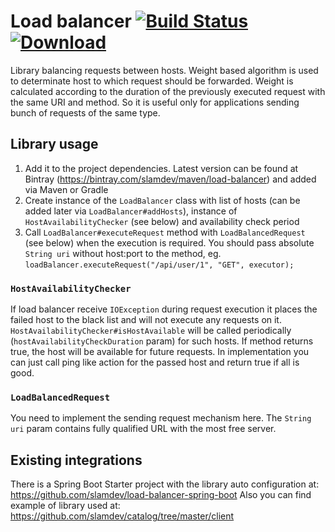 # Load balancer [![Build Status](https://travis-ci.org/slamdev/load-balancer.svg?branch=master)](https://travis-ci.org/slamdev/load-balancer) [![Download](https://api.bintray.com/packages/slamdev/maven/load-balancer/images/download.svg)](https://bintray.com/slamdev/maven/load-balancer/_latestVersion)
Library balancing requests between hosts. Weight based algorithm is used to determinate host to which request should be forwarded. Weight is calculated according to the duration of the previously executed request with the same URI and method. So it is useful only for applications sending bunch of requests of the same type.
## Library usage
1. Add it to the project dependencies. Latest version can be found at Bintray (https://bintray.com/slamdev/maven/load-balancer) and added via Maven or Gradle
2. Create instance of the ```LoadBalancer``` class with list of hosts (can be added later via ```LoadBalancer#addHosts```), instance of ```HostAvailabilityChecker``` (see below) and availability check period
3. Call ```LoadBalancer#executeRequest``` method with ```LoadBalancedRequest``` (see below) when the execution is required. You should pass absolute ```String uri``` without host:port to the method, eg. ```loadBalancer.executeRequest("/api/user/1", "GET", executor);```
### ```HostAvailabilityChecker```
If load balancer receive ```IOException``` during request execution it places the failed host to the black list and will not execute any requests on it. ```HostAvailabilityChecker#isHostAvailable``` will be called periodically (```hostAvailabilityCheckDuration``` param) for such hosts. If method returns true, the host will be available for future requests. In implementation you can just call ping like action for the passed host and return true if all is good.
### ```LoadBalancedRequest```
You need to implement the sending request mechanism here. The ```String uri``` param contains fully qualified URL with the most free server.
## Existing integrations
There is a Spring Boot Starter project with the library auto configuration at: https://github.com/slamdev/load-balancer-spring-boot
Also you can find example of library used at: https://github.com/slamdev/catalog/tree/master/client
